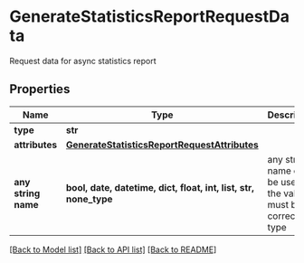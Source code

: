 # GenerateStatisticsReportRequestData

Request data for async statistics report

## Properties
Name | Type | Description | Notes
------------ | ------------- | ------------- | -------------
**type** | **str** |  | 
**attributes** | [**GenerateStatisticsReportRequestAttributes**](GenerateStatisticsReportRequestAttributes.md) |  | 
**any string name** | **bool, date, datetime, dict, float, int, list, str, none_type** | any string name can be used but the value must be the correct type | [optional]

[[Back to Model list]](../README.md#documentation-for-models) [[Back to API list]](../README.md#documentation-for-api-endpoints) [[Back to README]](../README.md)


